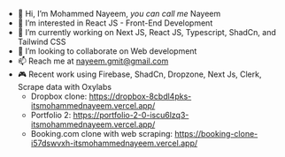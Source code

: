 - 👋 Hi, I’m Mohammed Nayeem, _you can call me_ Nayeem
- 👀 I’m interested in React JS - Front-End Development
- 🌱 I’m currently working on Next JS, React JS, Typescript, ShadCn, and Tailwind CSS
- 💞️ I’m looking to collaborate on Web development
- 📫 Reach me at nayeem.gmit@gmail.com
- 🎮 Recent work using Firebase, ShadCn, Dropzone, Next Js, Clerk, Scrape data with Oxylabs
     - Dropbox clone: https://dropbox-8cbdl4pks-itsmohammednayeem.vercel.app/
     - Portfolio 2: https://portfolio-2-0-iscu6lzq3-itsmohammednayeem.vercel.app/
     - Booking.com clone with web scraping: https://booking-clone-i57dswvxh-itsmohammednayeem.vercel.app/

<!---
itsMohammedNayeem/itsMohammedNayeem is a ✨ special ✨ repository because its `README.md` (this file) appears on your GitHub profile.
You can click the Preview link to take a look at your changes.
--->
